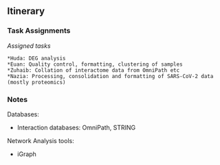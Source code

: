 ## Itinerary

### Task Assignments
*Assigned tasks*

    *Huda: DEG analysis
    *Euan: Quality control, formatting, clustering of samples
    *Zuhaib: Collation of interactome data from OmniPath etc
    *Nazia: Processing, consolidation and formatting of SARS-CoV-2 data (mostly proteomics)



### Notes
Databases:
* Interaction databases: OmniPath, STRING

Network Analysis tools:
* iGraph
